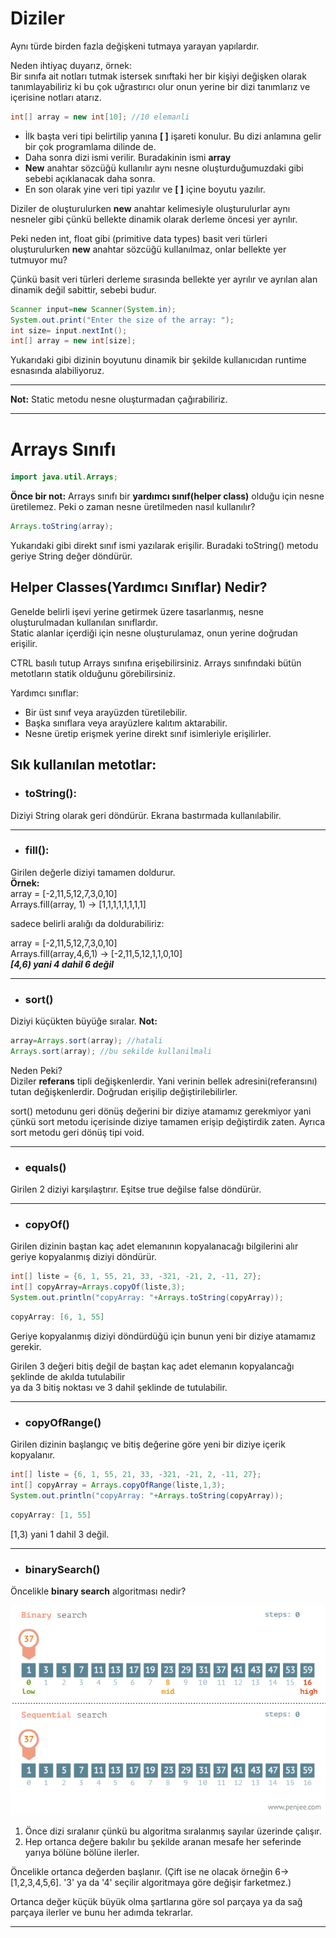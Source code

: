 # Diziler

Aynı türde birden fazla değişkeni tutmaya yarayan yapılardır.

Neden ihtiyaç duyarız, örnek:  
Bir sınıfa ait notları tutmak istersek sınıftaki her bir kişiyi
değişken olarak tanımlayabiliriz ki bu çok uğrastırıcı olur onun yerine
bir dizi tanımlarız ve içerisine notları atarız.

```java
int[] array = new int[10]; //10 elemanli
```
* İlk başta veri tipi belirtilip yanına **[ ]** işareti konulur. Bu dizi anlamına gelir bir çok programlama dilinde de.
* Daha sonra dizi ismi verilir. Buradakinin ismi **array**
* **New** anahtar sözcüğü kullanılır aynı nesne oluşturduğumuzdaki gibi sebebi açıklanacak daha sonra.
* En son olarak yine veri tipi yazılır ve **[ ]** içine boyutu yazılır.

Diziler de oluşturulurken **new** anahtar kelimesiyle oluşturulurlar 
aynı nesneler gibi çünkü bellekte dinamik olarak derleme öncesi yer ayrılır.

Peki neden int, float gibi (primitive data types) basit veri türleri
oluşturulurken **new** anahtar sözcüğü kullanılmaz, onlar bellekte yer
tutmuyor mu?

Çünkü basit veri türleri derleme sırasında bellekte yer ayrılır ve ayrılan
alan dinamik değil sabittir, sebebi budur.
```java
Scanner input=new Scanner(System.in);
System.out.print("Enter the size of the array: ");
int size= input.nextInt();
int[] array = new int[size];
```
Yukarıdaki gibi dizinin boyutunu dinamik bir şekilde kullanıcıdan 
runtime esnasında alabiliyoruz.

---

**Not:** Static metodu nesne oluşturmadan çağırabiliriz.

---

# Arrays Sınıfı

```java
import java.util.Arrays;
```
**Önce bir not:** Arrays sınıfı bir **yardımcı sınıf(helper class)** olduğu için
nesne üretilemez. Peki o zaman nesne üretilmeden nasıl kullanılır?

```java
Arrays.toString(array);
```
Yukarıdaki gibi direkt sınıf ismi yazılarak erişilir. Buradaki toString()
metodu geriye String değer döndürür.

## Helper Classes(Yardımcı Sınıflar) Nedir?

Genelde belirli işevi yerine getirmek üzere tasarlanmış, 
nesne oluşturulmadan kullanılan sınıflardır.  
Static alanlar içerdiği için nesne oluşturulamaz, onun yerine doğrudan erişilir.

CTRL basılı tutup Arrays sınıfına erişebilirsiniz. Arrays sınıfındaki
bütün metotların statik olduğunu görebilirsiniz.

Yardımcı sınıflar:
* Bir üst sınıf veya arayüzden türetilebilir.
* Başka sınıflara veya arayüzlere kalıtım aktarabilir.
* Nesne üretip erişmek yerine direkt sınıf isimleriyle erişilirler.

## Sık kullanılan metotlar:

* ### toString(): 
Diziyi String olarak geri döndürür. Ekrana bastırmada kullanılabilir.

---

* ### fill(): 
Girilen değerle diziyi tamamen doldurur.  
**Örnek:**   
array = [-2,11,5,12,7,3,0,10]   
Arrays.fill(array, 1) -> [1,1,1,1,1,1,1,1]


sadece belirli aralığı da doldurabiliriz:

array = [-2,11,5,12,7,3,0,10]   
Arrays.fill(array,4,6,1) -> [-2,11,5,12,1,1,0,10]    
***[4,6) yani 4 dahil 6 değil***

---

* ### sort()
Diziyi küçükten büyüğe sıralar.
**Not:**
```java
array=Arrays.sort(array); //hatali
Arrays.sort(array); //bu sekilde kullanilmali
```
Neden Peki?  
Diziler **referans** tipli değişkenlerdir. Yani verinin bellek adresini(referansını)
tutan değişkenlerdir. Doğrudan erişilip değiştirilebilirler. 

sort() metodunu geri dönüş değerini bir diziye atamamız gerekmiyor yani çünkü
sort metodu içerisinde diziye tamamen erişip değiştirdik zaten. Ayrıca sort metodu geri dönüş
tipi void.

---

* ### equals()
Girilen 2 diziyi karşılaştırır. Eşitse true değilse false döndürür.

---

* ### copyOf()

Girilen dizinin baştan kaç adet elemanının kopyalanacağı bilgilerini alır
geriye kopyalanmış diziyi döndürür.

```java
int[] liste = {6, 1, 55, 21, 33, -321, -21, 2, -11, 27};
int[] copyArray=Arrays.copyOf(liste,3);
System.out.println("copyArray: "+Arrays.toString(copyArray));
```
```java
copyArray: [6, 1, 55]
```
Geriye kopyalanmış diziyi döndürdüğü için bunun yeni bir diziye atamamız gerekir.

Girilen 3 değeri bitiş değil de baştan kaç adet elemanın kopyalancağı şeklinde de akılda tutulabilir  
ya da 3 bitiş noktası ve 3 dahil şeklinde de tutulabilir.

---

* ### copyOfRange()

Girilen dizinin başlangıç ve bitiş değerine göre yeni bir diziye içerik kopyalanır.

```java
int[] liste = {6, 1, 55, 21, 33, -321, -21, 2, -11, 27};
int[] copyArray = Arrays.copyOfRange(liste,1,3);
System.out.println("copyArray: "+Arrays.toString(copyArray));
```
```java
copyArray: [1, 55]
```
[1,3) yani 1 dahil 3 değil.

---

* ### binarySearch()

Öncelikle **binary search** algoritması nedir?

![binary_search_gif](img/binary_search.gif)

1. Önce dizi sıralanır çünkü bu algoritma sıralanmış sayılar üzerinde çalışır.
2. Hep ortanca değere bakılır bu şekilde aranan mesafe her seferinde yarıya bölüne bölüne ilerler.

Öncelikle ortanca değerden başlanır. (Çift ise ne olacak örneğin 6-> [1,2,3,4,5,6]. '3' ya da '4' seçilir algoritmaya göre değişir farketmez.)

Ortanca değer küçük büyük olma şartlarına göre sol parçaya ya da sağ parçaya ilerler ve bunu her adımda tekrarlar.

---
